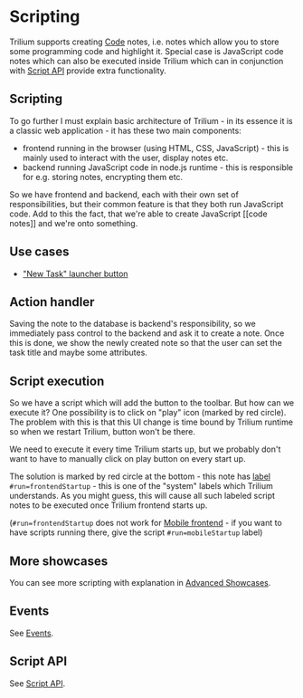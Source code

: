 # Scripting
Trilium supports creating <a class="reference-link" href="Note%20Types/Code.md">Code</a> notes, i.e. notes which allow you to store some programming code and highlight it. Special case is JavaScript code notes which can also be executed inside Trilium which can in conjunction with <a class="reference-link" href="Note%20Types/Code/Script%20API.md">Script API</a> provide extra functionality.

## Scripting

To go further I must explain basic architecture of Trilium - in its essence it is a classic web application - it has these two main components:

*   frontend running in the browser (using HTML, CSS, JavaScript) - this is mainly used to interact with the user, display notes etc.
*   backend running JavaScript code in node.js runtime - this is responsible for e.g. storing notes, encrypting them etc.

So we have frontend and backend, each with their own set of responsibilities, but their common feature is that they both run JavaScript code. Add to this the fact, that we're able to create JavaScript \[\[code notes\]\] and we're onto something.

## Use cases

*   <a class="reference-link" href="Scripting/Examples/New%20Task%20launcher%20button.md">"New Task" launcher button</a>

## Action handler

Saving the note to the database is backend's responsibility, so we immediately pass control to the backend and ask it to create a note. Once this is done, we show the newly created note so that the user can set the task title and maybe some attributes.

## Script execution

So we have a script which will add the button to the toolbar. But how can we execute it? One possibility is to click on "play" icon (marked by red circle). The problem with this is that this UI change is time bound by Trilium runtime so when we restart Trilium, button won't be there.

We need to execute it every time Trilium starts up, but we probably don't want to have to manually click on play button on every start up.

The solution is marked by red circle at the bottom - this note has [label](Advanced%20Usage/Attributes.md) `#run=frontendStartup` - this is one of the "system" labels which Trilium understands. As you might guess, this will cause all such labeled script notes to be executed once Trilium frontend starts up.

(`#run=frontendStartup` does not work for [Mobile frontend](Installation%20%26%20Setup/Mobile%20Frontend.md) - if you want to have scripts running there, give the script `#run=mobileStartup` label)

## More showcases

You can see more scripting with explanation in <a class="reference-link" href="Advanced%20Usage/Advanced%20Showcases.md">Advanced Showcases</a>.

## Events

See <a class="reference-link" href="Note%20Types/Code/Events.md">Events</a>.

## Script API

See <a class="reference-link" href="Note%20Types/Code/Script%20API.md">Script API</a>.